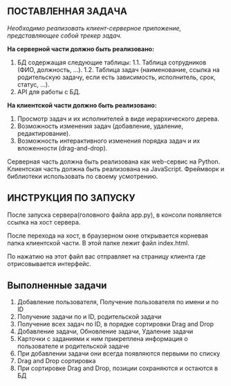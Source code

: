 ## **ПОСТАВЛЕННАЯ ЗАДАЧА**

_Необходимо реализовать клиент-серверное приложение, представляющее собой трекер задач._

**На серверной части должно быть реализовано:**
1. БД содержащая следующие таблицы:
1.1. Таблица сотрудников (ФИО, должность, ...).
1.2. Таблица задач (наименование, ссылка на родительскую задачу, если есть зависимость, исполнитель, срок, статус, ...).
2. API для работы с БД.

**На клиентской части должно быть реализовано:**
1. Просмотр задач и их исполнителей в виде иерархического дерева.
2. Возможность изменения задач (добавление, удаление, редактирование).
3. Возможность интерактивного изменения порядка задач и их вложенности (drag-and-drop).

Серверная часть должна быть реализована как web-сервис на Python.
Клиентская часть должна быть реализована на JavaScript.
Фреймворк и библиотеки использовать по своему усмотрению.

## ИНСТРУКЦИЯ ПО ЗАПУСКУ

После запуска сервера(головного файла app.py), в консоли появляется ссылка на хост сервера.

После перехода на хост, в браузерном окне открывается корневая папка клиентской части. В этой папке лежит файл index.html.

По нажатию на этот файл вас отправляет на страницу клиента где отрисовывается интерфейс.

## Выполненные задачи

1. Добавление пользователя, Получение пользователя по имени и по ID
2. Получение задачи по и ID, родительской задачи
3. Получение всех задач по ID, в порядке сортировки Drag and Drop
4. Добавление задачи, Обновление задачи, Удаление задачи
5. Карточки с заданиями к ним прикреплена информация о пользователе и родительской задаче
6. При добавлении задачи они всегда появляются первыми по списку
7. Drag and Drop сортировка
8. При сортировке Drag and Drop, позиции сохраняются и остаются в БД

